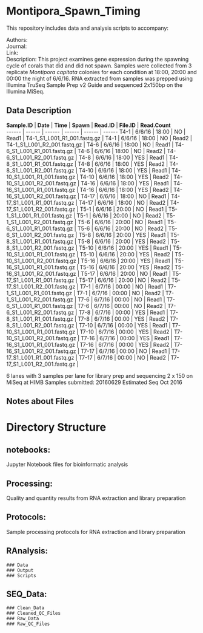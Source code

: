 # Montipora_Spawn_Timing


This repository includes data and analysis scripts to accompany:

Authors:  
Journal:   
Link:   
Description: 
This project examines gene expression during the spawning cycle of corals that did and did not spawn. Samples were collected from 3 replicate _Montipora capitata_ colonies for each condition at 18:00, 20:00 and 00:00 the night of 6/6/16. RNA extracted from samples was prepped using Illumina TruSeq Sample Prep v2 Guide and sequenced 2x150bp on the Illumina MiSeq.
 



## Data Description

**Sample.ID** | **Date** | **Time** | **Spawn** | **Read.ID** | **File.ID** | **Read.Count**  
 ------ | ------ | ------ | ------ | ------ | ------
T4-1 | 6/6/16 | 18:00 | NO | Read1 | T4-1_S1_L001_R1_001.fastq.gz |
T4-1 | 6/6/16 | 18:00 | NO | Read2 | T4-1_S1_L001_R2_001.fastq.gz |
T4-6 | 6/6/16 | 18:00 | NO | Read1 | T4-6_S1_L001_R1_001.fastq.gz |
T4-6 | 6/6/16 | 18:00 | NO | Read2 | T4-6_S1_L001_R2_001.fastq.gz |
T4-8 | 6/6/16 | 18:00 | YES | Read1 | T4-8_S1_L001_R1_001.fastq.gz |
T4-8 | 6/6/16 | 18:00 | YES | Read2 | T4-8_S1_L001_R2_001.fastq.gz |
T4-10 | 6/6/16 | 18:00 | YES | Read1 | T4-10_S1_L001_R1_001.fastq.gz |
T4-10 | 6/6/16 | 18:00 | YES | Read2 | T4-10_S1_L001_R2_001.fastq.gz |
T4-16 | 6/6/16 | 18:00 | YES | Read1 | T4-16_S1_L001_R1_001.fastq.gz |
T4-16 | 6/6/16 | 18:00 | YES | Read2 | T4-16_S1_L001_R2_001.fastq.gz |
T4-17 | 6/6/16 | 18:00 | NO | Read1 | T4-17_S1_L001_R1_001.fastq.gz |
T4-17 | 6/6/16 | 18:00 | NO | Read2 | T4-17_S1_L001_R2_001.fastq.gz |
T5-1 | 6/6/16 | 20:00 | NO | Read1 | T5-1_S1_L001_R1_001.fastq.gz |
T5-1 | 6/6/16 | 20:00 | NO | Read2 | T5-1_S1_L001_R2_001.fastq.gz |
T5-6 | 6/6/16 | 20:00 | NO | Read1 | T5-6_S1_L001_R1_001.fastq.gz |
T5-6 | 6/6/16 | 20:00 | NO | Read2 | T5-6_S1_L001_R2_001.fastq.gz |
T5-8 | 6/6/16 | 20:00 | YES | Read1 | T5-8_S1_L001_R1_001.fastq.gz |
T5-8 | 6/6/16 | 20:00 | YES | Read2 | T5-8_S1_L001_R2_001.fastq.gz |
T5-10 | 6/6/16 | 20:00 | YES | Read1 | T5-10_S1_L001_R1_001.fastq.gz |
T5-10 | 6/6/16 | 20:00 | YES | Read2 | T5-10_S1_L001_R2_001.fastq.gz |
T5-16 | 6/6/16 | 20:00 | YES | Read1 | T5-16_S1_L001_R1_001.fastq.gz |
T5-16 | 6/6/16 | 20:00 | YES | Read2 | T5-16_S1_L001_R2_001.fastq.gz |
T5-17 | 6/6/16 | 20:00 | NO | Read1 | T5-17_S1_L001_R1_001.fastq.gz |
T5-17 | 6/6/16 | 20:00 | NO | Read2 | T5-17_S1_L001_R2_001.fastq.gz |
T7-1 | 6/7/16 | 00:00 | NO | Read1 | T7-1_S1_L001_R1_001.fastq.gz |
T7-1 | 6/7/16 | 00:00 | NO | Read2 | T7-1_S1_L001_R2_001.fastq.gz |
T7-6 | 6/7/16 | 00:00 | NO | Read1 | T7-6_S1_L001_R1_001.fastq.gz |
T7-6 | 6/7/16 | 00:00 | NO | Read2 | T7-6_S1_L001_R2_001.fastq.gz |
T7-8 | 6/7/16 | 00:00 | YES | Read1 | T7-8_S1_L001_R1_001.fastq.gz |
T7-8 | 6/7/16 | 00:00 | YES | Read2 | T7-8_S1_L001_R2_001.fastq.gz |
T7-10 | 6/7/16 | 00:00 | YES | Read1 | T7-10_S1_L001_R1_001.fastq.gz |
T7-10 | 6/7/16 | 00:00 | YES | Read2 | T7-10_S1_L001_R2_001.fastq.gz |
T7-16 | 6/7/16 | 00:00 | YES | Read1 | T7-16_S1_L001_R1_001.fastq.gz |
T7-16 | 6/7/16 | 00:00 | YES | Read2 | T7-16_S1_L001_R2_001.fastq.gz |
T7-17 | 6/7/16 | 00:00 | NO | Read1 | T7-17_S1_L001_R1_001.fastq.gz |
T7-17 | 6/7/16 | 00:00 | NO | Read2 | T7-17_S1_L001_R2_001.fastq.gz |



6 lanes with 3 samples per lane for library prep and sequencing 2 x 150 on MiSeq at HIMB
Samples submitted: 20160629
Estimated Seq Oct 2016

## Notes about Files

# Directory Structure


## notebooks:
Jupyter Notebook files for bioinformatic analysis

## Processing:
Quality and quantity results from RNA extraction and library preparation 

## Protocols:
Sample processing protocols for RNA extraction and library preparation

## RAnalysis:
	### Data
	### Output
	### Scripts

## SEQ_Data:
	### Clean_Data
	### Cleaned_QC_Files
	### Raw_Data
	### Raw_QC_Files
 











